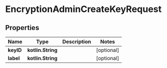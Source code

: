 
# EncryptionAdminCreateKeyRequest

## Properties
| Name | Type | Description | Notes |
| ------------ | ------------- | ------------- | ------------- |
| **keyID** | **kotlin.String** |  |  [optional] |
| **label** | **kotlin.String** |  |  [optional] |
